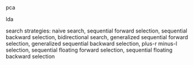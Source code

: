 pca

lda

search strategies: naive search, sequential forward selection, sequential backward selection, bidirectional search, generalized sequential forward selection, generalized sequential backward selection, plus-r minus-l selection, sequential floating forward selection, sequential floating backward selection
